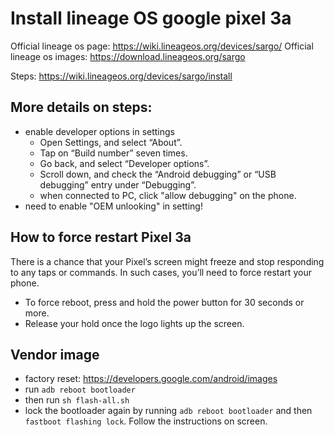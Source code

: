# Install lineage OS google pixel 3a

Official lineage os page: https://wiki.lineageos.org/devices/sargo/
Official lineage os images: https://download.lineageos.org/sargo

Steps: https://wiki.lineageos.org/devices/sargo/install

## More details on steps:
- enable developer options in settings
    - Open Settings, and select “About”.
    - Tap on “Build number” seven times.
    - Go back, and select “Developer options”.
    - Scroll down, and check the “Android debugging” or “USB debugging” entry under “Debugging”.
    - when connected to PC, click "allow debugging" on the phone.
- need to enable "OEM unlooking" in setting!


## How to force restart Pixel 3a
There is a chance that your Pixel’s screen might freeze and stop responding to any taps or commands. In such cases, you’ll need to force restart your phone.
- To force reboot, press and hold the power button for 30 seconds or more.
- Release your hold once the logo lights up the screen.


## Vendor image
- factory reset: https://developers.google.com/android/images
- run `adb reboot bootloader`
- then run `sh flash-all.sh`
- lock the bootloader again by running `adb reboot bootloader` and then `fastboot flashing lock`. Follow the instructions on screen.